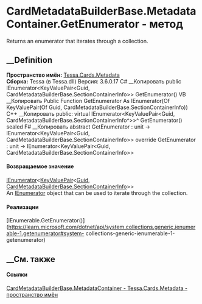 # CardMetadataBuilderBase.MetadataContainer.GetEnumerator - метод
Returns an enumerator that iterates through a collection.
##  __Definition
 **Пространство имён:** [Tessa.Cards.Metadata](N_Tessa_Cards_Metadata.htm)  
 **Сборка:** Tessa (в Tessa.dll) Версия: 3.6.0.17
C# __Копировать
     public IEnumerator<KeyValuePair<Guid, CardMetadataBuilderBase.SectionContainerInfo>> GetEnumerator()
VB __Копировать
     Public Function GetEnumerator As IEnumerator(Of KeyValuePair(Of Guid, CardMetadataBuilderBase.SectionContainerInfo))
C++ __Копировать
     public:
    virtual IEnumerator<KeyValuePair<Guid, CardMetadataBuilderBase.SectionContainerInfo^>>^ GetEnumerator() sealed
F# __Копировать
     abstract GetEnumerator : unit -> IEnumerator<KeyValuePair<Guid, CardMetadataBuilderBase.SectionContainerInfo>> 
    override GetEnumerator : unit -> IEnumerator<KeyValuePair<Guid, CardMetadataBuilderBase.SectionContainerInfo>> 
#### Возвращаемое значение
[IEnumerator](https://learn.microsoft.com/dotnet/api/system.collections.generic.ienumerator-1)<[KeyValuePair](https://learn.microsoft.com/dotnet/api/system.collections.generic.keyvaluepair-2)<[Guid](https://learn.microsoft.com/dotnet/api/system.guid),
[CardMetadataBuilderBase.SectionContainerInfo](T_Tessa_Cards_Metadata_CardMetadataBuilderBase_SectionContainerInfo.htm)>>  
An
[IEnumerator](https://learn.microsoft.com/dotnet/api/system.collections.ienumerator)
object that can be used to iterate through the collection.
#### Реализации
[IEnumerable<T>.GetEnumerator()](https://learn.microsoft.com/dotnet/api/system.collections.generic.ienumerable-1.getenumerator#system-
collections-generic-ienumerable-1-getenumerator)  
##  __См. также
#### Ссылки
[CardMetadataBuilderBase.MetadataContainer -
](T_Tessa_Cards_Metadata_CardMetadataBuilderBase_MetadataContainer.htm)
[Tessa.Cards.Metadata - пространство имён](N_Tessa_Cards_Metadata.htm)
